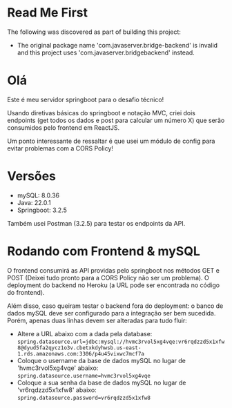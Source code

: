 # Read Me First
The following was discovered as part of building this project:

* The original package name 'com.javaserver.bridge-backend' is invalid and this project uses 'com.javaserver.bridgebackend' instead.

# Olá

Este é meu servidor springboot para o desafio técnico!

Usando diretivas básicas do springboot e notação MVC, criei dois endpoints (get todos os dados e post para calcular um número X)
que serão consumidos pelo frontend em ReactJS.

Um ponto interessante de ressaltar é que usei um módulo
de config para evitar problemas com a CORS Policy!


# Versões

- mySQL: 8.0.36
- Java: 22.0.1
- Springboot: 3.2.5

Também usei Postman (3.2.5) para testar os endpoints da API.

# Rodando com Frontend & mySQL
O frontend consumirá as API providas pelo springboot nos métodos GET e POST (Deixei tudo pronto para a CORS Policy não ser um problema). O deployment do backend no Heroku (a URL pode ser encontrada no código do frontend). 

Além disso, caso queiram testar o backend fora do deployment: o banco de dados mySQL deve ser configurado para a integração ser bem sucedida. Porém, apenas duas linhas devem ser alteradas para tudo fluir:
- Altere a URL abaixo com a dada pela database:
`spring.datasource.url=jdbc:mysql://hvmc3rvol5xg4vqe:vr6rqdzzd5x1xfw8@dyud5fa2qycz1o3v.cbetxkdyhwsb.us-east-1.rds.amazonaws.com:3306/p4u45vixwc7mcf7a`
- Coloque o username da base de dados mySQL no lugar de 'hvmc3rvol5xg4vqe' abaixo:
`spring.datasource.username=hvmc3rvol5xg4vqe`
- Coloque a sua senha da base de dados mySQL no lugar de 'vr6rqdzzd5x1xfw8' abaixo:
`spring.datasource.password=vr6rqdzzd5x1xfw8`
